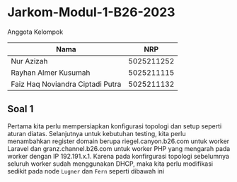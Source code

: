 # Jarkom-Modul-1-B26-2023

Anggota Kelompok 

|   Nama                             | NRP      |
| ------                             | ------   |
|  Nur Azizah                        |5025211252|
|  Rayhan Almer Kusumah              |5025211115|
|  Faiz Haq Noviandra Ciptadi Putra  |5025211132|

## Soal 1
Pertama kita perlu mempersiapkan konfigurasi topologi dan setup seperti aturan diatas. Selanjutnya untuk kebutuhan testing, kita perlu menambahkan register domain berupa riegel.canyon.b26.com untuk worker Laravel dan granz.channel.b26.com untuk worker PHP yang mengarah pada worker dengan IP 192.191.x.1. Karena pada konfirgurasi topologi sebelumnya seluruh worker sudah menggunakan DHCP, maka kita perlu modifikasi sedikit pada node `Lugner` dan `Fern` seperti dibawah ini
